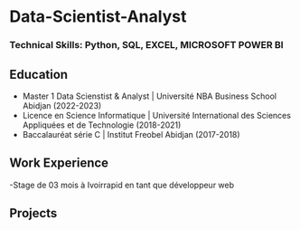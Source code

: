 # Data-Scientist-Analyst
### Technical Skills: Python, SQL, EXCEL, MICROSOFT POWER BI 

## Education
  - Master 1 Data Scienstist & Analyst | Université NBA Business School Abidjan (2022-2023) 
  - Licence en Science Informatique | Université International des Sciences Appliquées et de Technologie  (2018-2021)
  - Baccalauréat série C | Institut Freobel Abidjan (2017-2018) 
## Work Experience
-Stage de 03 mois à Ivoirrapid en tant que développeur web 

## Projects 
